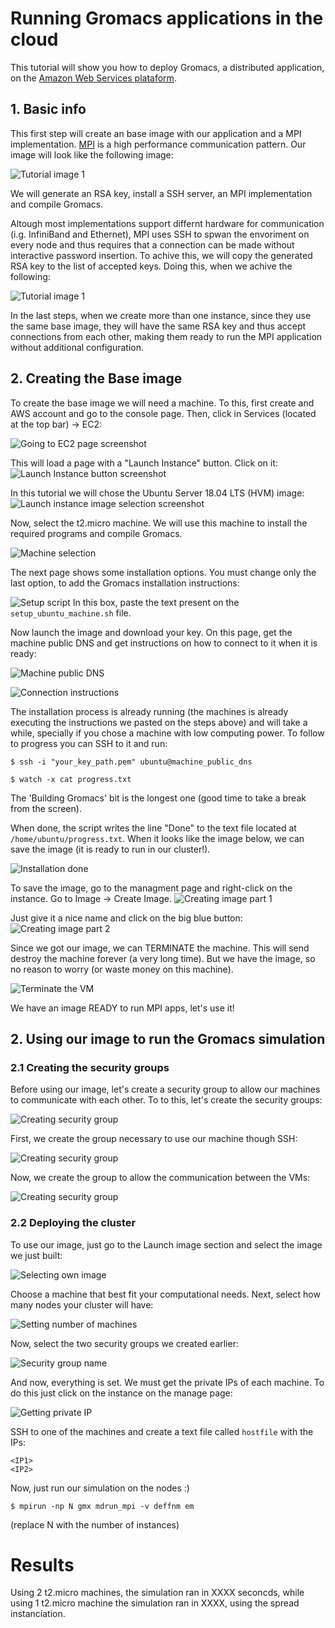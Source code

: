 # Running Gromacs applications in the cloud

This tutorial will show you how to deploy Gromacs, a distributed application, on the [Amazon Web Services plataform](https://aws.amazon.com/).

## 1. Basic info
This first step will create an base image with our application and a MPI implementation. [MPI](https://en.wikipedia.org/wiki/Message_Passing_Interface) is a high performance communication pattern. Our image will look like the following image:

![Tutorial image 1](img/gromacs_stack.jpg)

We will generate an RSA key, install a SSH server, an MPI implementation and compile Gromacs.

Altough most implementations support differnt hardware for communication (i.g. InfiniBand and Ethernet), MPI uses SSH to spwan the envoriment on every node and thus requires that a connection can be made without interactive password insertion. To achive this, we will copy the generated RSA key to the list of accepted keys. Doing this, when we achive the following:

![Tutorial image 1](img/gromacs_stack_copy.png)

In the last steps, when we create more than one instance, since they use the same base image, they will have the same RSA key and thus accept connections from each other, making them ready to run the MPI application without additional configuration.

## 2. Creating the Base image
To create the base image we will need a machine. To this, first create and AWS account and go to the console page. Then, click in Services (located at the top bar) -> EC2:

![Going to EC2 page screenshot](img/ec2_select.png)

This will load a page with a "Launch Instance" button. Click on it:
![Launch Instance button screenshot](img/launch_instance.png)


In this tutorial we will chose the Ubuntu Server 18.04 LTS (HVM) image:
![Launch instance image selection screenshot](img/image_slect.png)

Now, select the t2.micro machine. We will use this machine to install the required programs and compile Gromacs.

![Machine selection](img/t2_micro.png)

The next page shows some installation options. You must change only the last option, to add the Gromacs installation instructions:

![Setup script](img/install_instructions.png)
In this box, paste the text present on the `setup_ubuntu_machine.sh` file.

Now launch the image and download your key. On this page, get the machine public DNS and get instructions on how to connect to it when it is ready:

![Machine public DNS](img/get_public_dns.png)

![Connection instructions](img/connect.png)

The installation process is already running (the machines is already executing the instructions we pasted on the steps above) and will take a while, specially if you chose a machine with low computing power. To follow to progress you can SSH to it and run:
```
$ ssh -i "your_key_path.pem" ubuntu@machine_public_dns

$ watch -x cat progress.txt
```
The 'Building Gromacs' bit is the longest one (good time to take a break from the screen).

When done, the script writes the line "Done" to the text file located at `/home/ubuntu/progress.txt`. When it looks like the image below, we can save the image (it is ready to run in our cluster!).

![Installation done](img/done.png)

To save the image, go to the managment page and right-click on the instance. Go to Image -> Create Image.
![Creating image part 1](img/create_image.png)

Just give it a nice name and click on the big blue button:
![Creating image part 2](img/create_image2.png)

Since we got our image, we can TERMINATE the machine. This will send destroy the machine forever (a very long time). But we have the image, so no reason to worry (or waste money on this machine).

![Terminate the VM](img/terninate.png)

We have an image READY to run MPI apps, let's use it!

## 2. Using our image to run the Gromacs simulation
### 2.1 Creating the security groups
Before using our image, let's create a security group to allow our machines to communicate with each other. To to this, let's create the security groups:

![Creating security group](img/creating_sg.png)

First, we create the group necessary to use our machine though SSH:

![Creating security group](img/ssh_group.png)

Now, we create the group to allow the communication between the VMs:

![Creating security group](img/creating_sg2.png)

### 2.2 Deploying the cluster
To use our image, just go to the Launch image section and select the image we just built:

![Selecting own image](img/select_own_image.png)

Choose a machine that best fit your computational needs. Next, select how many nodes your cluster will have:

![Setting number of machines](img/number_of_machines.png)

Now, select the two security groups we created earlier:


![Security group name ](img/selecting_2sg.png)

And now, everything is set. We must get the private IPs of each machine. To do this just click on the instance on the manage page:

![Getting private IP](img/getting_private_ip.png)

SSH to one of the machines and create a text file called `hostfile` with the IPs:
```
<IP1>
<IP2>
```
Now, just run our simulation on the nodes :)

`$ mpirun -np N gmx mdrun_mpi -v deffnm em`

(replace N with the number of instances)

# Results
Using 2 t2.micro machines, the simulation ran in XXXX seconcds, while using 1 t2.micro machine the simulation ran in XXXX, using the spread instanciation.

